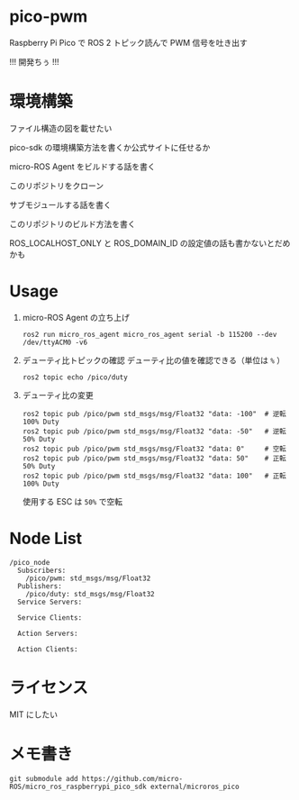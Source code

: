 # pico-pwm

Raspberry Pi Pico で ROS 2 トピック読んで PWM 信号を吐き出す

!!! 開発ちぅ !!!

# 環境構築

ファイル構造の図を載せたい

pico-sdk の環境構築方法を書くか公式サイトに任せるか

micro-ROS Agent をビルドする話を書く

このリポジトリをクローン

サブモジュールする話を書く

このリポジトリのビルド方法を書く

ROS_LOCALHOST_ONLY と ROS_DOMAIN_ID の設定値の話も書かないとだめかも

# Usage
1. micro-ROS Agent の立ち上げ
    ```
    ros2 run micro_ros_agent micro_ros_agent serial -b 115200 --dev /dev/ttyACM0 -v6
    ```

2. デューティ比トピックの確認
    デューティ比の値を確認できる（単位は `%` ）
    ```
    ros2 topic echo /pico/duty
    ```
3. デューティ比の変更
    ```
    ros2 topic pub /pico/pwm std_msgs/msg/Float32 "data: -100"  # 逆転 100% Duty
    ros2 topic pub /pico/pwm std_msgs/msg/Float32 "data: -50"   # 逆転 50% Duty
    ros2 topic pub /pico/pwm std_msgs/msg/Float32 "data: 0"     # 空転
    ros2 topic pub /pico/pwm std_msgs/msg/Float32 "data: 50"    # 正転 50% Duty
    ros2 topic pub /pico/pwm std_msgs/msg/Float32 "data: 100"   # 正転 100% Duty
    ```
    使用する ESC は `50%` で空転

# Node List
```
/pico_node
  Subscribers:
    /pico/pwm: std_msgs/msg/Float32
  Publishers:
    /pico/duty: std_msgs/msg/Float32
  Service Servers:

  Service Clients:

  Action Servers:

  Action Clients:
```

# ライセンス
MIT にしたい

# メモ書き
```
git submodule add https://github.com/micro-ROS/micro_ros_raspberrypi_pico_sdk external/microros_pico
```

